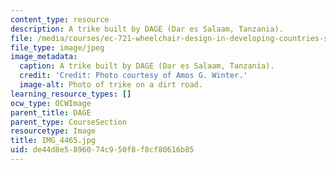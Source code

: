 ```yaml
---
content_type: resource
description: A trike built by DAGE (Dar es Salaam, Tanzania).
file: /media/courses/ec-721-wheelchair-design-in-developing-countries-spring-2009/de44d8e5896074c950f8f8cf80616b85_IMG_4465.jpg
file_type: image/jpeg
image_metadata:
  caption: A trike built by DAGE (Dar es Salaam, Tanzania).
  credit: 'Credit: Photo courtesy of Amos G. Winter.'
  image-alt: Photo of trike on a dirt road.
learning_resource_types: []
ocw_type: OCWImage
parent_title: DAGE
parent_type: CourseSection
resourcetype: Image
title: IMG_4465.jpg
uid: de44d8e5-8960-74c9-50f8-f8cf80616b85
---
```

